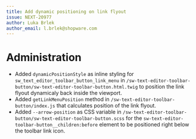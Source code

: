 ```yaml
---
title: Add dynamic positioning on link flyout
issue: NEXT-20977
author: Luka Brlek
author_email: l.brlek@shopware.com
---
```

# Administration
* Added `dynamicPositionStyle` as inline styling for `sw_text_editor_toolbar_button_link_menu` in `/sw-text-editor-toolbar-button/sw-text-editor-toolbar-button.html.twig` to position the link flyout dynamicaly back inside the viewport.
* Added `getLinkMenuPosition` method in `/sw-text-editor-toolbar-button/index.js` that calculates position of the link flyout.
* Added `--arrow-position` as CSS variable in `/sw-text-editor-toolbar-button/sw-text-editor-toolbar-button.scss` for the `sw-text-editor-toolbar-button__children:before` element to be positioned right below the toolbar link icon. 
